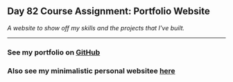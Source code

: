 ## Day 82 Course Assignment: Portfolio Website

_A website to show off my skills and the projects that I've built._

___

### See my portfolio on [GitHub](https://github.com/hschickdevs)

### Also see my minimalistic personal websitee [here](https://github.com/hschickdevs/personal-site)
